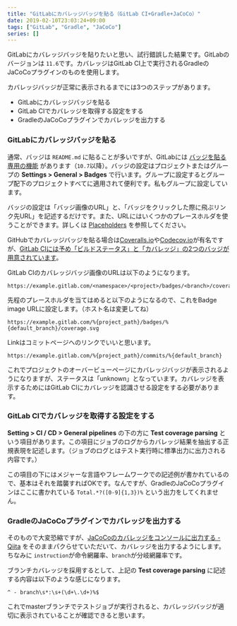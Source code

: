 ```yaml
---
title: "GitLabにカバレッジバッジを貼る（GitLab CI+Gradle+JaCoCo）"
date: 2019-02-10T23:03:24+09:00
tags: ["GitLab", "Gradle", "JaCoCo"]
series: []
---
```


GitLabにカバレッジバッジを貼りたいと思い、試行錯誤した結果です。GitLabのバージョンは `11.6`です。カバレッジはGitLab CI上で実行されるGradleのJaCoCoプラグインのものを使用します。

カバレッジバッジが正常に表示されるまでには3つのステップがあります。

* GitLabにカバレッジバッジを貼る
* GitLab CIでカバレッジを取得する設定をする
* GradleのJaCoCoプラグインでカバレッジを出力する

<!--more-->

### GitLabにカバレッジバッジを貼る

通常、バッジは `README.md` に貼ることが多いですが、GitLabには [バッジを貼る専用の機能](https://docs.gitlab.com/ee/user/project/badges.html) があります（`10.7`以降）。バッジの設定はプロジェクトまたはグループの **Settings > General > Badges** で行います。グループに設定するとグループ配下のプロジェクトすべてに適用されて便利です。私もグループに設定しています。

バッジの設定は「バッジ画像のURL」と、「バッジをクリックした際に飛ぶリンク先URL」を記述するだけです。また、URLにはいくつかのプレースホルダを使うことができます。詳しくは [Placeholders](https://docs.gitlab.com/ee/user/project/badges.html#placeholders) を参照してください。

GitHubでカバレッジバッジを貼る場合は[Coveralls.io](https://coveralls.io/)や[Codecov.io](https://codecov.io/)が有名ですが、[GitLab CIには予め「ビルドステータス」と「カバレッジ」の2つのバッジが用意されています](https://docs.gitlab.com/ee/user/project/pipelines/settings.html#pipeline-badges)。

GitLab CIのカバレッジバッジ画像のURLは以下のようになります。

```
https://example.gitlab.com/<namespace>/<project>/badges/<branch>/coverage.svg
```

先程のプレースホルダを当てはめると以下のようになるので、これをBadge image URLに設定します。（ホスト名は変更してね）

```
https://example.gitlab.com/%{project_path}/badges/%{default_branch}/coverage.svg
```

Linkはコミットページへのリンクでいいと思います。

```
https://example.gitlab.com/%{project_path}/commits/%{default_branch}
```

これでプロジェクトのオーバービューページにカバレッジバッジが表示されるようになりますが、ステータスは「unknown」となっています。カバレッジを表示するためにはGitLab CIにカバレッジを認識させる設定をする必要があります。

### GitLab CIでカバレッジを取得する設定をする

**Setting > CI / CD > General pipelines** の下の方に **Test coverage parsing** という項目があります。この項目にジョブのログからカバレッジ結果を抽出する正規表現を記述します。（ジョブのログとはテスト実行時に標準出力に出力される内容です。）

この項目の下にはメジャーな言語やフレームワークでの記述例が書かれているので、基本はそれを踏襲すればOKです。なんですが、GradleのJaCoCoプラグインはここに書かれている `Total.*?([0-9]{1,3})%` という出力をしてくれません。

### GradleのJaCoCoプラグインでカバレッジを出力する

そのもので大変恐縮ですが、[JaCoCoのカバレッジをコンソールに出力する - Qiita](https://qiita.com/oohira/items/d9dc72a0276834243bfd) をそのままパクらせていただいて、カバレッジを出力するようにします。ちなみに `instruction`が命令網羅率、`branch`が分岐網羅率です。

ブランチカバレッジを採用するとして、上記の **Test coverage parsing** に記述する内容は以下のような感じになります。

```
^ - branch\s*:\s+(\d+\.\d+)%$
```

これでmasterブランチでテストジョブが実行されると、カバレッジバッジが適切に表示されていることが確認できると思います。
